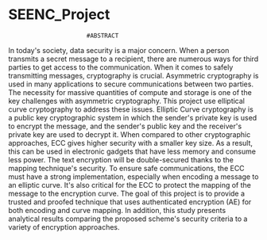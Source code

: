 # SEENC_Project
                          #ABSTRACT
In today's society, data security is a major concern. When a person
transmits a secret message to a recipient, there are numerous ways for
third parties to get access to the communication. When it comes to safely
transmitting messages, cryptography is crucial.
Asymmetric cryptography is used in many applications to secure
communications between two parties. The necessity for massive quantities
of compute and storage is one of the key challenges with asymmetric
cryptography. This project use elliptical curve cryptography to address
these issues.
Elliptic Curve cryptography is a public key cryptographic system in which
the sender's private key is used to encrypt the message, and the sender's
public key and the receiver's private key are used to decrypt it. When
compared to other cryptographic approaches, ECC gives higher security
with a smaller key size. As a result, this can be used in electronic gadgets
that have less memory and consume less power. The text encryption will
be double-secured thanks to the mapping technique's security.
To ensure safe communications, the ECC must have a strong
implementation, especially when encoding a message to an elliptic curve.
It's also critical for the ECC to protect the mapping of the message to the
encryption curve. The goal of this project is to provide a trusted and
proofed technique that uses authenticated encryption (AE) for both
encoding and curve mapping. In addition, this study presents analytical
results comparing the proposed scheme's security criteria to a variety of
encryption approaches.
